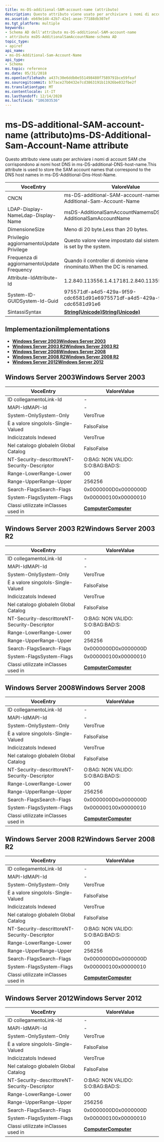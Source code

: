```yaml
---
title: ms-DS-additional-SAM-account-name (attributo)
description: Questo attributo viene usato per archiviare i nomi di account SAM che corrispondono ai nomi host DNS in ms-DS-additional-DNS-host-name.
ms.assetid: eb69e1d4-42b7-42e1-aeae-77188db307ef
ms.tgt_platform: multiple
keywords:
- Schema AD dell'attributo ms-DS-additional-SAM-account-name
- attributo msDS-AdditionalSamAccountName-schema AD
topic_type:
- apiref
api_name:
- ms-DS-Additional-Sam-Account-Name
api_type:
- Schema
ms.topic: reference
ms.date: 05/31/2018
ms.openlocfilehash: a437c30e6ddb0e551498480f7589791bce59feaf
ms.sourcegitcommit: b77ace27b0432e7cd3863191b11926be032fbe2f
ms.translationtype: MT
ms.contentlocale: it-IT
ms.lasthandoff: 12/14/2020
ms.locfileid: "106303536"
---
```

# <a name="ms-ds-additional-sam-account-name-attribute"></a><span data-ttu-id="0c740-105">ms-DS-additional-SAM-account-name (attributo)</span><span class="sxs-lookup"><span data-stu-id="0c740-105">ms-DS-Additional-Sam-Account-Name attribute</span></span>

<span data-ttu-id="0c740-106">Questo attributo viene usato per archiviare i nomi di account SAM che corrispondono ai nomi host DNS in ms-DS-additional-DNS-host-name.</span><span class="sxs-lookup"><span data-stu-id="0c740-106">This attribute is used to store the SAM account names that correspond to the DNS host names in ms-DS-Additional-Dns-Host-Name.</span></span>



| <span data-ttu-id="0c740-107">Voce</span><span class="sxs-lookup"><span data-stu-id="0c740-107">Entry</span></span> | <span data-ttu-id="0c740-108">Valore</span><span class="sxs-lookup"><span data-stu-id="0c740-108">Value</span></span> |
|-------------------|---------------------------------------------|
| <span data-ttu-id="0c740-109">CN</span><span class="sxs-lookup"><span data-stu-id="0c740-109">CN</span></span>                | <span data-ttu-id="0c740-110">ms-DS-additional-SAM-account-name</span><span class="sxs-lookup"><span data-stu-id="0c740-110">ms-DS-Additional-Sam-Account-Name</span></span>           |
| <span data-ttu-id="0c740-111">LDAP-Display-Name</span><span class="sxs-lookup"><span data-stu-id="0c740-111">Ldap-Display-Name</span></span> | <span data-ttu-id="0c740-112">msDS-AdditionalSamAccountName</span><span class="sxs-lookup"><span data-stu-id="0c740-112">msDS-AdditionalSamAccountName</span></span>               |
| <span data-ttu-id="0c740-113">Dimensione</span><span class="sxs-lookup"><span data-stu-id="0c740-113">Size</span></span>              | <span data-ttu-id="0c740-114">Meno di 20 byte.</span><span class="sxs-lookup"><span data-stu-id="0c740-114">Less than 20 bytes.</span></span>                         |
| <span data-ttu-id="0c740-115">Privilegio aggiornamento</span><span class="sxs-lookup"><span data-stu-id="0c740-115">Update Privilege</span></span>  | <span data-ttu-id="0c740-116">Questo valore viene impostato dal sistema.</span><span class="sxs-lookup"><span data-stu-id="0c740-116">This value is set by the system.</span></span>            |
| <span data-ttu-id="0c740-117">Frequenza di aggiornamento</span><span class="sxs-lookup"><span data-stu-id="0c740-117">Update Frequency</span></span>  | <span data-ttu-id="0c740-118">Quando il controller di dominio viene rinominato.</span><span class="sxs-lookup"><span data-stu-id="0c740-118">When the DC is renamed.</span></span>                     |
| <span data-ttu-id="0c740-119">Attribute-Id</span><span class="sxs-lookup"><span data-stu-id="0c740-119">Attribute-Id</span></span>      | <span data-ttu-id="0c740-120">1.2.840.113556.1.4.1718</span><span class="sxs-lookup"><span data-stu-id="0c740-120">1.2.840.113556.1.4.1718</span></span>                     |
| <span data-ttu-id="0c740-121">System-ID-GUID</span><span class="sxs-lookup"><span data-stu-id="0c740-121">System-Id-Guid</span></span>    | <span data-ttu-id="0c740-122">975571df-a4d5-429a-9f59-cdc6581d91e6</span><span class="sxs-lookup"><span data-stu-id="0c740-122">975571df-a4d5-429a-9f59-cdc6581d91e6</span></span>        |
| <span data-ttu-id="0c740-123">Sintassi</span><span class="sxs-lookup"><span data-stu-id="0c740-123">Syntax</span></span>            | [<span data-ttu-id="0c740-124">**String(Unicode)**</span><span class="sxs-lookup"><span data-stu-id="0c740-124">**String(Unicode)**</span></span>](s-string-unicode.md) |



## <a name="implementations"></a><span data-ttu-id="0c740-125">Implementazioni</span><span class="sxs-lookup"><span data-stu-id="0c740-125">Implementations</span></span>

-   [<span data-ttu-id="0c740-126">**Windows Server 2003**</span><span class="sxs-lookup"><span data-stu-id="0c740-126">**Windows Server 2003**</span></span>](#windows-server-2003)
-   [<span data-ttu-id="0c740-127">**Windows Server 2003 R2**</span><span class="sxs-lookup"><span data-stu-id="0c740-127">**Windows Server 2003 R2**</span></span>](#windows-server-2003-r2)
-   [<span data-ttu-id="0c740-128">**Windows Server 2008**</span><span class="sxs-lookup"><span data-stu-id="0c740-128">**Windows Server 2008**</span></span>](#windows-server-2008)
-   [<span data-ttu-id="0c740-129">**Windows Server 2008 R2**</span><span class="sxs-lookup"><span data-stu-id="0c740-129">**Windows Server 2008 R2**</span></span>](#windows-server-2008-r2)
-   [<span data-ttu-id="0c740-130">**Windows Server 2012**</span><span class="sxs-lookup"><span data-stu-id="0c740-130">**Windows Server 2012**</span></span>](#windows-server-2012)

## <a name="windows-server-2003"></a><span data-ttu-id="0c740-131">Windows Server 2003</span><span class="sxs-lookup"><span data-stu-id="0c740-131">Windows Server 2003</span></span>



| <span data-ttu-id="0c740-132">Voce</span><span class="sxs-lookup"><span data-stu-id="0c740-132">Entry</span></span> | <span data-ttu-id="0c740-133">Valore</span><span class="sxs-lookup"><span data-stu-id="0c740-133">Value</span></span> |
|------------------------|-------------------------------------------|
| <span data-ttu-id="0c740-134">ID collegamento</span><span class="sxs-lookup"><span data-stu-id="0c740-134">Link-Id</span></span>                | \-                                        |
| <span data-ttu-id="0c740-135">MAPI-Id</span><span class="sxs-lookup"><span data-stu-id="0c740-135">MAPI-Id</span></span>                | \-                                        |
| <span data-ttu-id="0c740-136">System-Only</span><span class="sxs-lookup"><span data-stu-id="0c740-136">System-Only</span></span>            | <span data-ttu-id="0c740-137">Vero</span><span class="sxs-lookup"><span data-stu-id="0c740-137">True</span></span>                                      |
| <span data-ttu-id="0c740-138">È a valore singolo</span><span class="sxs-lookup"><span data-stu-id="0c740-138">Is-Single-Valued</span></span>       | <span data-ttu-id="0c740-139">Falso</span><span class="sxs-lookup"><span data-stu-id="0c740-139">False</span></span>                                     |
| <span data-ttu-id="0c740-140">Indicizzato</span><span class="sxs-lookup"><span data-stu-id="0c740-140">Is Indexed</span></span>             | <span data-ttu-id="0c740-141">Vero</span><span class="sxs-lookup"><span data-stu-id="0c740-141">True</span></span>                                      |
| <span data-ttu-id="0c740-142">Nel catalogo globale</span><span class="sxs-lookup"><span data-stu-id="0c740-142">In Global Catalog</span></span>      | <span data-ttu-id="0c740-143">Falso</span><span class="sxs-lookup"><span data-stu-id="0c740-143">False</span></span>                                     |
| <span data-ttu-id="0c740-144">NT-Security-descrittore</span><span class="sxs-lookup"><span data-stu-id="0c740-144">NT-Security-Descriptor</span></span> | <span data-ttu-id="0c740-145">O:BAG: NON VALIDO: S:</span><span class="sxs-lookup"><span data-stu-id="0c740-145">O:BAG:BAD:S:</span></span>                              |
| <span data-ttu-id="0c740-146">Range-Lower</span><span class="sxs-lookup"><span data-stu-id="0c740-146">Range-Lower</span></span>            | <span data-ttu-id="0c740-147">0</span><span class="sxs-lookup"><span data-stu-id="0c740-147">0</span></span>                                         |
| <span data-ttu-id="0c740-148">Range-Upper</span><span class="sxs-lookup"><span data-stu-id="0c740-148">Range-Upper</span></span>            | <span data-ttu-id="0c740-149">256</span><span class="sxs-lookup"><span data-stu-id="0c740-149">256</span></span>                                       |
| <span data-ttu-id="0c740-150">Search-Flags</span><span class="sxs-lookup"><span data-stu-id="0c740-150">Search-Flags</span></span>           | <span data-ttu-id="0c740-151">0x0000000D</span><span class="sxs-lookup"><span data-stu-id="0c740-151">0x0000000D</span></span>                                |
| <span data-ttu-id="0c740-152">System-Flags</span><span class="sxs-lookup"><span data-stu-id="0c740-152">System-Flags</span></span>           | <span data-ttu-id="0c740-153">0x00000010</span><span class="sxs-lookup"><span data-stu-id="0c740-153">0x00000010</span></span>                                |
| <span data-ttu-id="0c740-154">Classi utilizzate in</span><span class="sxs-lookup"><span data-stu-id="0c740-154">Classes used in</span></span>        | [<span data-ttu-id="0c740-155">**Computer**</span><span class="sxs-lookup"><span data-stu-id="0c740-155">**Computer**</span></span>](c-computer.md)<br/> |



## <a name="windows-server-2003-r2"></a><span data-ttu-id="0c740-156">Windows Server 2003 R2</span><span class="sxs-lookup"><span data-stu-id="0c740-156">Windows Server 2003 R2</span></span>



| <span data-ttu-id="0c740-157">Voce</span><span class="sxs-lookup"><span data-stu-id="0c740-157">Entry</span></span> | <span data-ttu-id="0c740-158">Valore</span><span class="sxs-lookup"><span data-stu-id="0c740-158">Value</span></span> |
|------------------------|-------------------------------------------|
| <span data-ttu-id="0c740-159">ID collegamento</span><span class="sxs-lookup"><span data-stu-id="0c740-159">Link-Id</span></span>                | \-                                        |
| <span data-ttu-id="0c740-160">MAPI-Id</span><span class="sxs-lookup"><span data-stu-id="0c740-160">MAPI-Id</span></span>                | \-                                        |
| <span data-ttu-id="0c740-161">System-Only</span><span class="sxs-lookup"><span data-stu-id="0c740-161">System-Only</span></span>            | <span data-ttu-id="0c740-162">Vero</span><span class="sxs-lookup"><span data-stu-id="0c740-162">True</span></span>                                      |
| <span data-ttu-id="0c740-163">È a valore singolo</span><span class="sxs-lookup"><span data-stu-id="0c740-163">Is-Single-Valued</span></span>       | <span data-ttu-id="0c740-164">Falso</span><span class="sxs-lookup"><span data-stu-id="0c740-164">False</span></span>                                     |
| <span data-ttu-id="0c740-165">Indicizzato</span><span class="sxs-lookup"><span data-stu-id="0c740-165">Is Indexed</span></span>             | <span data-ttu-id="0c740-166">Vero</span><span class="sxs-lookup"><span data-stu-id="0c740-166">True</span></span>                                      |
| <span data-ttu-id="0c740-167">Nel catalogo globale</span><span class="sxs-lookup"><span data-stu-id="0c740-167">In Global Catalog</span></span>      | <span data-ttu-id="0c740-168">Falso</span><span class="sxs-lookup"><span data-stu-id="0c740-168">False</span></span>                                     |
| <span data-ttu-id="0c740-169">NT-Security-descrittore</span><span class="sxs-lookup"><span data-stu-id="0c740-169">NT-Security-Descriptor</span></span> | <span data-ttu-id="0c740-170">O:BAG: NON VALIDO: S:</span><span class="sxs-lookup"><span data-stu-id="0c740-170">O:BAG:BAD:S:</span></span>                              |
| <span data-ttu-id="0c740-171">Range-Lower</span><span class="sxs-lookup"><span data-stu-id="0c740-171">Range-Lower</span></span>            | <span data-ttu-id="0c740-172">0</span><span class="sxs-lookup"><span data-stu-id="0c740-172">0</span></span>                                         |
| <span data-ttu-id="0c740-173">Range-Upper</span><span class="sxs-lookup"><span data-stu-id="0c740-173">Range-Upper</span></span>            | <span data-ttu-id="0c740-174">256</span><span class="sxs-lookup"><span data-stu-id="0c740-174">256</span></span>                                       |
| <span data-ttu-id="0c740-175">Search-Flags</span><span class="sxs-lookup"><span data-stu-id="0c740-175">Search-Flags</span></span>           | <span data-ttu-id="0c740-176">0x0000000D</span><span class="sxs-lookup"><span data-stu-id="0c740-176">0x0000000D</span></span>                                |
| <span data-ttu-id="0c740-177">System-Flags</span><span class="sxs-lookup"><span data-stu-id="0c740-177">System-Flags</span></span>           | <span data-ttu-id="0c740-178">0x00000010</span><span class="sxs-lookup"><span data-stu-id="0c740-178">0x00000010</span></span>                                |
| <span data-ttu-id="0c740-179">Classi utilizzate in</span><span class="sxs-lookup"><span data-stu-id="0c740-179">Classes used in</span></span>        | [<span data-ttu-id="0c740-180">**Computer**</span><span class="sxs-lookup"><span data-stu-id="0c740-180">**Computer**</span></span>](c-computer.md)<br/> |



## <a name="windows-server-2008"></a><span data-ttu-id="0c740-181">Windows Server 2008</span><span class="sxs-lookup"><span data-stu-id="0c740-181">Windows Server 2008</span></span>



| <span data-ttu-id="0c740-182">Voce</span><span class="sxs-lookup"><span data-stu-id="0c740-182">Entry</span></span> | <span data-ttu-id="0c740-183">Valore</span><span class="sxs-lookup"><span data-stu-id="0c740-183">Value</span></span> |
|------------------------|-------------------------------------------|
| <span data-ttu-id="0c740-184">ID collegamento</span><span class="sxs-lookup"><span data-stu-id="0c740-184">Link-Id</span></span>                | \-                                        |
| <span data-ttu-id="0c740-185">MAPI-Id</span><span class="sxs-lookup"><span data-stu-id="0c740-185">MAPI-Id</span></span>                | \-                                        |
| <span data-ttu-id="0c740-186">System-Only</span><span class="sxs-lookup"><span data-stu-id="0c740-186">System-Only</span></span>            | <span data-ttu-id="0c740-187">Vero</span><span class="sxs-lookup"><span data-stu-id="0c740-187">True</span></span>                                      |
| <span data-ttu-id="0c740-188">È a valore singolo</span><span class="sxs-lookup"><span data-stu-id="0c740-188">Is-Single-Valued</span></span>       | <span data-ttu-id="0c740-189">Falso</span><span class="sxs-lookup"><span data-stu-id="0c740-189">False</span></span>                                     |
| <span data-ttu-id="0c740-190">Indicizzato</span><span class="sxs-lookup"><span data-stu-id="0c740-190">Is Indexed</span></span>             | <span data-ttu-id="0c740-191">Vero</span><span class="sxs-lookup"><span data-stu-id="0c740-191">True</span></span>                                      |
| <span data-ttu-id="0c740-192">Nel catalogo globale</span><span class="sxs-lookup"><span data-stu-id="0c740-192">In Global Catalog</span></span>      | <span data-ttu-id="0c740-193">Falso</span><span class="sxs-lookup"><span data-stu-id="0c740-193">False</span></span>                                     |
| <span data-ttu-id="0c740-194">NT-Security-descrittore</span><span class="sxs-lookup"><span data-stu-id="0c740-194">NT-Security-Descriptor</span></span> | <span data-ttu-id="0c740-195">O:BAG: NON VALIDO: S:</span><span class="sxs-lookup"><span data-stu-id="0c740-195">O:BAG:BAD:S:</span></span>                              |
| <span data-ttu-id="0c740-196">Range-Lower</span><span class="sxs-lookup"><span data-stu-id="0c740-196">Range-Lower</span></span>            | <span data-ttu-id="0c740-197">0</span><span class="sxs-lookup"><span data-stu-id="0c740-197">0</span></span>                                         |
| <span data-ttu-id="0c740-198">Range-Upper</span><span class="sxs-lookup"><span data-stu-id="0c740-198">Range-Upper</span></span>            | <span data-ttu-id="0c740-199">256</span><span class="sxs-lookup"><span data-stu-id="0c740-199">256</span></span>                                       |
| <span data-ttu-id="0c740-200">Search-Flags</span><span class="sxs-lookup"><span data-stu-id="0c740-200">Search-Flags</span></span>           | <span data-ttu-id="0c740-201">0x0000000D</span><span class="sxs-lookup"><span data-stu-id="0c740-201">0x0000000D</span></span>                                |
| <span data-ttu-id="0c740-202">System-Flags</span><span class="sxs-lookup"><span data-stu-id="0c740-202">System-Flags</span></span>           | <span data-ttu-id="0c740-203">0x00000010</span><span class="sxs-lookup"><span data-stu-id="0c740-203">0x00000010</span></span>                                |
| <span data-ttu-id="0c740-204">Classi utilizzate in</span><span class="sxs-lookup"><span data-stu-id="0c740-204">Classes used in</span></span>        | [<span data-ttu-id="0c740-205">**Computer**</span><span class="sxs-lookup"><span data-stu-id="0c740-205">**Computer**</span></span>](c-computer.md)<br/> |



## <a name="windows-server-2008-r2"></a><span data-ttu-id="0c740-206">Windows Server 2008 R2</span><span class="sxs-lookup"><span data-stu-id="0c740-206">Windows Server 2008 R2</span></span>



| <span data-ttu-id="0c740-207">Voce</span><span class="sxs-lookup"><span data-stu-id="0c740-207">Entry</span></span> | <span data-ttu-id="0c740-208">Valore</span><span class="sxs-lookup"><span data-stu-id="0c740-208">Value</span></span> |
|------------------------|-------------------------------------------|
| <span data-ttu-id="0c740-209">ID collegamento</span><span class="sxs-lookup"><span data-stu-id="0c740-209">Link-Id</span></span>                | \-                                        |
| <span data-ttu-id="0c740-210">MAPI-Id</span><span class="sxs-lookup"><span data-stu-id="0c740-210">MAPI-Id</span></span>                | \-                                        |
| <span data-ttu-id="0c740-211">System-Only</span><span class="sxs-lookup"><span data-stu-id="0c740-211">System-Only</span></span>            | <span data-ttu-id="0c740-212">Vero</span><span class="sxs-lookup"><span data-stu-id="0c740-212">True</span></span>                                      |
| <span data-ttu-id="0c740-213">È a valore singolo</span><span class="sxs-lookup"><span data-stu-id="0c740-213">Is-Single-Valued</span></span>       | <span data-ttu-id="0c740-214">Falso</span><span class="sxs-lookup"><span data-stu-id="0c740-214">False</span></span>                                     |
| <span data-ttu-id="0c740-215">Indicizzato</span><span class="sxs-lookup"><span data-stu-id="0c740-215">Is Indexed</span></span>             | <span data-ttu-id="0c740-216">Vero</span><span class="sxs-lookup"><span data-stu-id="0c740-216">True</span></span>                                      |
| <span data-ttu-id="0c740-217">Nel catalogo globale</span><span class="sxs-lookup"><span data-stu-id="0c740-217">In Global Catalog</span></span>      | <span data-ttu-id="0c740-218">Falso</span><span class="sxs-lookup"><span data-stu-id="0c740-218">False</span></span>                                     |
| <span data-ttu-id="0c740-219">NT-Security-descrittore</span><span class="sxs-lookup"><span data-stu-id="0c740-219">NT-Security-Descriptor</span></span> | <span data-ttu-id="0c740-220">O:BAG: NON VALIDO: S:</span><span class="sxs-lookup"><span data-stu-id="0c740-220">O:BAG:BAD:S:</span></span>                              |
| <span data-ttu-id="0c740-221">Range-Lower</span><span class="sxs-lookup"><span data-stu-id="0c740-221">Range-Lower</span></span>            | <span data-ttu-id="0c740-222">0</span><span class="sxs-lookup"><span data-stu-id="0c740-222">0</span></span>                                         |
| <span data-ttu-id="0c740-223">Range-Upper</span><span class="sxs-lookup"><span data-stu-id="0c740-223">Range-Upper</span></span>            | <span data-ttu-id="0c740-224">256</span><span class="sxs-lookup"><span data-stu-id="0c740-224">256</span></span>                                       |
| <span data-ttu-id="0c740-225">Search-Flags</span><span class="sxs-lookup"><span data-stu-id="0c740-225">Search-Flags</span></span>           | <span data-ttu-id="0c740-226">0x0000000D</span><span class="sxs-lookup"><span data-stu-id="0c740-226">0x0000000D</span></span>                                |
| <span data-ttu-id="0c740-227">System-Flags</span><span class="sxs-lookup"><span data-stu-id="0c740-227">System-Flags</span></span>           | <span data-ttu-id="0c740-228">0x00000010</span><span class="sxs-lookup"><span data-stu-id="0c740-228">0x00000010</span></span>                                |
| <span data-ttu-id="0c740-229">Classi utilizzate in</span><span class="sxs-lookup"><span data-stu-id="0c740-229">Classes used in</span></span>        | [<span data-ttu-id="0c740-230">**Computer**</span><span class="sxs-lookup"><span data-stu-id="0c740-230">**Computer**</span></span>](c-computer.md)<br/> |



## <a name="windows-server-2012"></a><span data-ttu-id="0c740-231">Windows Server 2012</span><span class="sxs-lookup"><span data-stu-id="0c740-231">Windows Server 2012</span></span>



| <span data-ttu-id="0c740-232">Voce</span><span class="sxs-lookup"><span data-stu-id="0c740-232">Entry</span></span> | <span data-ttu-id="0c740-233">Valore</span><span class="sxs-lookup"><span data-stu-id="0c740-233">Value</span></span> |
|------------------------|-------------------------------------------|
| <span data-ttu-id="0c740-234">ID collegamento</span><span class="sxs-lookup"><span data-stu-id="0c740-234">Link-Id</span></span>                | \-                                        |
| <span data-ttu-id="0c740-235">MAPI-Id</span><span class="sxs-lookup"><span data-stu-id="0c740-235">MAPI-Id</span></span>                | \-                                        |
| <span data-ttu-id="0c740-236">System-Only</span><span class="sxs-lookup"><span data-stu-id="0c740-236">System-Only</span></span>            | <span data-ttu-id="0c740-237">Vero</span><span class="sxs-lookup"><span data-stu-id="0c740-237">True</span></span>                                      |
| <span data-ttu-id="0c740-238">È a valore singolo</span><span class="sxs-lookup"><span data-stu-id="0c740-238">Is-Single-Valued</span></span>       | <span data-ttu-id="0c740-239">Falso</span><span class="sxs-lookup"><span data-stu-id="0c740-239">False</span></span>                                     |
| <span data-ttu-id="0c740-240">Indicizzato</span><span class="sxs-lookup"><span data-stu-id="0c740-240">Is Indexed</span></span>             | <span data-ttu-id="0c740-241">Vero</span><span class="sxs-lookup"><span data-stu-id="0c740-241">True</span></span>                                      |
| <span data-ttu-id="0c740-242">Nel catalogo globale</span><span class="sxs-lookup"><span data-stu-id="0c740-242">In Global Catalog</span></span>      | <span data-ttu-id="0c740-243">Falso</span><span class="sxs-lookup"><span data-stu-id="0c740-243">False</span></span>                                     |
| <span data-ttu-id="0c740-244">NT-Security-descrittore</span><span class="sxs-lookup"><span data-stu-id="0c740-244">NT-Security-Descriptor</span></span> | <span data-ttu-id="0c740-245">O:BAG: NON VALIDO: S:</span><span class="sxs-lookup"><span data-stu-id="0c740-245">O:BAG:BAD:S:</span></span>                              |
| <span data-ttu-id="0c740-246">Range-Lower</span><span class="sxs-lookup"><span data-stu-id="0c740-246">Range-Lower</span></span>            | <span data-ttu-id="0c740-247">0</span><span class="sxs-lookup"><span data-stu-id="0c740-247">0</span></span>                                         |
| <span data-ttu-id="0c740-248">Range-Upper</span><span class="sxs-lookup"><span data-stu-id="0c740-248">Range-Upper</span></span>            | <span data-ttu-id="0c740-249">256</span><span class="sxs-lookup"><span data-stu-id="0c740-249">256</span></span>                                       |
| <span data-ttu-id="0c740-250">Search-Flags</span><span class="sxs-lookup"><span data-stu-id="0c740-250">Search-Flags</span></span>           | <span data-ttu-id="0c740-251">0x0000000D</span><span class="sxs-lookup"><span data-stu-id="0c740-251">0x0000000D</span></span>                                |
| <span data-ttu-id="0c740-252">System-Flags</span><span class="sxs-lookup"><span data-stu-id="0c740-252">System-Flags</span></span>           | <span data-ttu-id="0c740-253">0x00000010</span><span class="sxs-lookup"><span data-stu-id="0c740-253">0x00000010</span></span>                                |
| <span data-ttu-id="0c740-254">Classi utilizzate in</span><span class="sxs-lookup"><span data-stu-id="0c740-254">Classes used in</span></span>        | [<span data-ttu-id="0c740-255">**Computer**</span><span class="sxs-lookup"><span data-stu-id="0c740-255">**Computer**</span></span>](c-computer.md)<br/> |



 

 





